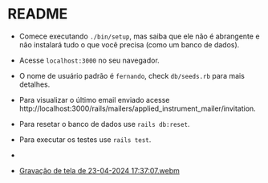 # README

- Comece executando `./bin/setup`, mas saiba que ele não é abrangente e não instalará tudo o que você precisa (como um banco de dados).

- Acesse `localhost:3000` no seu navegador.

- O nome de usuário padrão é `fernando`, check `db/seeds.rb` para mais detalhes.

- Para visualizar o último email enviado acesse http://localhost:3000/rails/mailers/applied_instrument_mailer/invitation.

- Para resetar o banco de dados use `rails db:reset`.

- Para executar os testes use `rails test`.
- 
- [Gravação de tela de 23-04-2024 17:37:07.webm](https://github.com/fernandodxx/Editora/assets/64704408/73410208-1b08-4027-ab8a-68fc9aae892b)
